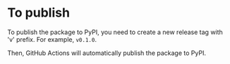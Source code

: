 # To publish

To publish the package to PyPI, you need to create a new release tag with 'v' prefix. For example, `v0.1.0`.

Then, GitHub Actions will automatically publish the package to PyPI.
